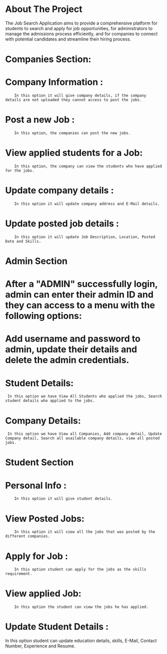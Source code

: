 # About The Project
The Job Search Application aims to provide a comprehensive platform for students 
to search and apply for job opportunities, for administrators to manage the 
admissions process efficiently, and for companies to connect with potential 
candidates and streamline their hiring process.

# Companies Section:
  # Company Information : 
        In this option it will give company details, if the company details are not uploaded they cannot access to post the jobs.
  # Post a new Job : 
        In this option, the companies can post the new jobs.
  # View applied students for a Job: 
        In this option, the company can view the students who have applied for the jobs.
  # Update company details : 
        In this option it will update company address and E-Mail details.
  # Update posted job details :
        In this option it will update Job Description, Location, Posted Date and Skills.


# Admin Section

  # After a "ADMIN" successfully login, admin can enter their admin ID and they can access to a menu with the following options:
  
  # Add username and password to admin, update their details and delete the admin credentials.
  
  # Student Details:
     In this option we have View All Students who applied the jobs, Search student details who applied to the jobs.
  # Company Details: 
     In this option we have View all Companies, Add company detail, Update Company detail, Search all available company details, view all posted jobs.

# Student Section

   # Personal Info : 
        In this option it will give student details.
  # View Posted Jobs:
        In this option it will view all the jobs that was posted by the different companies.
  # Apply for Job : 
        In this option student can apply for the jobs as the skills requirement.
  # View applied Job: 
        In this option the student can view the jobs he has applied.
  # Update Student Details : 
  In this option student can update education details, skills, E-Mail, Contact Number, Experience and Resume.




 

